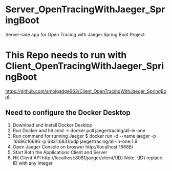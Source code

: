 # Server_OpenTracingWithJaeger_SpringBoot
Server-side app for Open Tracing with Jaeger Spring Boot Project

# This Repo needs to run with Client_OpenTracingWithJaeger_SpringBoot
https://github.com/amolgadge663/Client_OpenTracingWithJaeger_SpringBoot 
## Need to configure the Docker Desktop 
1. Download and Install Docker Desktop
2. Run Docker and hit cmd -> docker pull jaegertracing/all-in-one
3. Run command for running Jaeger $ docker run -d --name jaeger -p 16686:16686 -p 6831:6831/udp jaegertracing/all-in-one:1.9
4. Open Jaeger Console on broswer http://localhost:16686/ 
5. Start Both the Applications Client and Server
6. Hit Client API http://localhost:8081/jaeger/client/{ID}
Note. {ID} replace ID with any Integer

